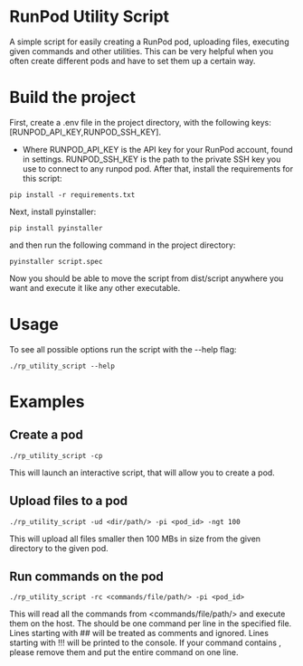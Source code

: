 # RunPod Utility Script
A simple script for easily creating a RunPod pod, uploading files, executing given commands and other utilities. This can be very helpful when you often create different pods and have to set them up a certain way.
# Build the project
First, create a .env file in the project directory, with the following keys: [RUNPOD_API_KEY,RUNPOD_SSH_KEY]. 
- Where RUNPOD_API_KEY is the API key for your RunPod account, found in settings. RUNPOD_SSH_KEY is the path to the private SSH key you use to connect to any runpod pod.
After that, install the requirements for this script:
```
pip install -r requirements.txt
```
Next, install pyinstaller:
```
pip install pyinstaller
```
and then run the following command in the project directory:
```
pyinstaller script.spec
```
Now you should be able to move the script from dist/script anywhere you want and execute it like any other executable.

# Usage

To see all possible options run the script with the --help flag:
````
./rp_utility_script --help
````

# Examples
## Create a pod
````
./rp_utility_script -cp
````
This will launch an interactive script, that will allow you to create a pod.

## Upload files to a pod
````
./rp_utility_script -ud <dir/path/> -pi <pod_id> -ngt 100
````
This will upload all files smaller then 100 MBs in size from the given directory to the given pod.

## Run commands on the pod
````
./rp_utility_script -rc <commands/file/path/> -pi <pod_id>
````
This will read all the commands from <commands/file/path/> and execute them on the host. The should be one command per line in the specified file. Lines starting with ## will be treated as comments and ignored. Lines starting with !!! will be printed to the console. If your command contains \, please remove them and put the entire command on one line.
